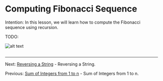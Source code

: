 # Computing Fibonacci Sequence

Intention: In this lesson, we will learn how to compute the Fibonacci sequence using recursion.

TODO:

![alt text](../../etc/recursion/img.png "Img")

```java

```

<hr>

Next: [Reversing a String](chapter_13.md "Reversing a String") - Reversing a String.

Previous: [Sum of Integers from 1 to n](chapter_11.md "Sum of Integers from 1 to n") - Sum of Integers from 1 to n.
